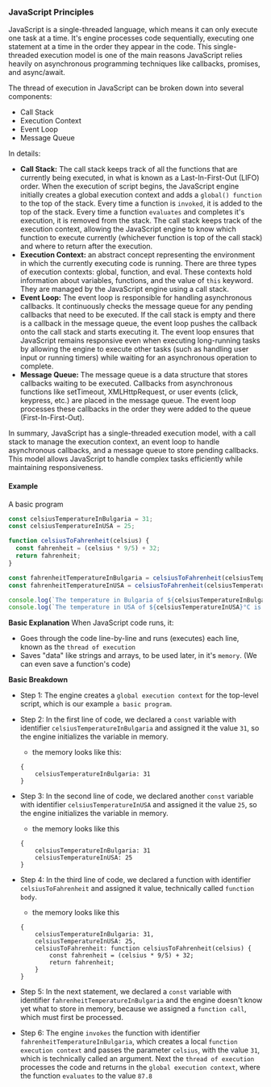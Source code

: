 ### JavaScript Principles
JavaScript is a single-threaded language, which means it can only execute one task at a time. It's engine processes code sequentially, executing one statement at a time in the order they appear in the code. This single-threaded execution model is one of the main reasons JavaScript relies heavily on asynchronous programming techniques like callbacks, promises, and async/await.

The thread of execution in JavaScript can be broken down into several components:
- Call Stack
- Execution Context
- Event Loop
- Message Queue

In details:
- **Call Stack:** The call stack keeps track of all the functions that are currently being executed, in what is known as a Last-In-First-Out (LIFO) order. When the execution of script begins, the JavaScript engine initially creates a global execution context and adds a `global() function` to the top of the stack. Every time a function is `invoked`, it is added to the top of the stack. Every time a function `evaluates` and completes it's execution, it is removed from the stack. The call stack keeps track of the execution context, allowing the JavaScript engine to know which function to execute currently (whichever function is top of the call stack) and where to return after the execution.
- **Execution Context:** an abstract concept representing the environment in which the currently executing code is running. There are three types of execution contexts: global, function, and eval. These contexts hold information about variables, functions, and the value of `this` keyword. They are managed by the JavaScript engine using a call stack.
- **Event Loop:** The event loop is responsible for handling asynchronous callbacks. It continuously checks the message queue for any pending callbacks that need to be executed. If the call stack is empty and there is a callback in the message queue, the event loop pushes the callback onto the call stack and starts executing it. The event loop ensures that JavaScript remains responsive even when executing long-running tasks by allowing the engine to execute other tasks (such as handling user input or running timers) while waiting for an asynchronous operation to complete.
- **Message Queue:** The message queue is a data structure that stores callbacks waiting to be executed. Callbacks from asynchronous functions like setTimeout, XMLHttpRequest, or user events (click, keypress, etc.) are placed in the message queue. The event loop processes these callbacks in the order they were added to the queue (First-In-First-Out).

In summary, JavaScript has a single-threaded execution model, with a call stack to manage the execution context, an event loop to handle asynchronous callbacks, and a message queue to store pending callbacks. This model allows JavaScript to handle complex tasks efficiently while maintaining responsiveness.

#### Example
A basic program

```js
const celsiusTemperatureInBulgaria = 31;
const celsiusTemperatureInUSA = 25;

function celsiusToFahrenheit(celsius) {
  const fahrenheit = (celsius * 9/5) + 32;
  return fahrenheit;
}

const fahrenheitTemperatureInBulgaria = celsiusToFahrenheit(celsiusTemperatureInBulgaria);
const fahrenheitTemperatureInUSA = celsiusToFahrenheit(celsiusTemperatureInUSA);

console.log(`The temperature in Bulgaria of ${celsiusTemperatureInBulgaria}°C is equal to ${fahrenheitTemperatureInBulgaria}°F.`);
console.log(`The temperature in USA of ${celsiusTemperatureInUSA}°C is equal to ${fahrenheitTemperatureInUSA}°F.`);
```

**Basic Explanation**
When JavaScript code runs, it:
- Goes through the code line-by-line and runs (executes) each line, known as the `thread of execution`
- Saves "data" like strings and arrays, to be used later, in it's `memory`. (We can even save a function's code)

**Basic Breakdown**
- Step 1: The engine creates a `global execution context` for the top-level script, which is our example `a basic program`.
- Step 2: In the first line of code, we declared a `const` variable with identifier `celsiusTemperatureInBulgaria` and assigned it the value `31`, so the engine initializes the variable in memory.
    - the memory looks like this:
    ```
    {
        celsiusTemperatureInBulgaria: 31
    }
    ```

- Step 3: In the second line of code, we declared another `const` variable with identifier `celsiusTemperatureInUSA` and assigned it the value `25`, so the engine initializes the variable in memory.
    - the memory looks like this
    ```
    {
        celsiusTemperatureInBulgaria: 31
        celsiusTemperatureInUSA: 25
    }
    ```

- Step 4: In the third line of code, we declared a function with identifier `celsiusToFahrenheit` and assigned it value, technically called `function body`.
    - the memory looks like this
    ```
    {
        celsiusTemperatureInBulgaria: 31,
        celsiusTemperatureInUSA: 25,
        celsiusToFahrenheit: function celsiusToFahrenheit(celsius) {
            const fahrenheit = (celsius * 9/5) + 32;
            return fahrenheit;
        }
    }
    ```

- Step 5: In the next statement, we declared a `const` variable with identifier `fahrenheitTemperatureInBulgaria` and the engine doesn't know yet what to store in memory, because we assigned a `function call`, which must first be processed.
- Step 6: The engine `invokes` the function with identifier `fahrenheitTemperatureInBulgaria`, which creates a local `function execution context` and passes the parameter `celsius`, with the value `31`, which is technically called an argument. Next the `thread of execution` processes the code and returns in the `global execution context`, where the function `evaluates` to the value `87.8`